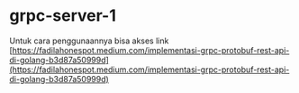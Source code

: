 # grpc-server-1

Untuk cara penggunaannya bisa akses link 
[https://fadilahonespot.medium.com/implementasi-grpc-protobuf-rest-api-di-golang-b3d87a50999d](https://fadilahonespot.medium.com/implementasi-grpc-protobuf-rest-api-di-golang-b3d87a50999d)
